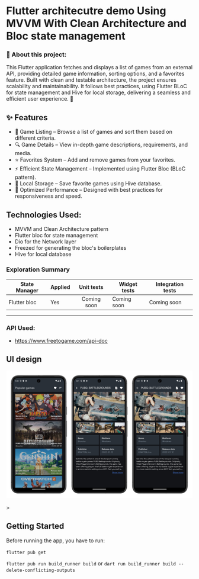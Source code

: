 # Flutter architecutre demo Using MVVM With Clean Architecture and Bloc state management

### 📌 About this project:

This Flutter application fetches and displays a list of games from an external API, providing
detailed game information, sorting options, and a favorites feature. Built with clean and testable
architecture, the project ensures scalability and maintainability. It follows best practices, using
Flutter BLoC for state management and Hive for local storage, delivering a seamless and efficient
user experience. 🚀

## ✨ Features

* 📌 Game Listing – Browse a list of games and sort them based on different criteria.
* 🔍 Game Details – View in-depth game descriptions, requirements, and media.
* ⭐ Favorites System – Add and remove games from your favorites.
* ⚡ Efficient State Management – Implemented using Flutter Bloc (BLoC pattern).
* 💾 Local Storage – Save favorite games using Hive database.
* 🚀 Optimized Performance – Designed with best practices for responsiveness and speed.

## Technologies Used:

* MVVM and Clean Architecture pattern
* Flutter bloc for state management
* Dio for the Network layer
* Freezed for generating the bloc's boilerplates
* Hive for local database

### Exploration Summary

| State Manager | Applied | Unit tests  | Widget tests | Integration tests |  
|---------------|---------|:-----------:|--------------|-------------------| 
| Flutter bloc  | Yes     | Coming soon | Coming soon  | Coming soon       |

___

### API Used:

* https://www.freetogame.com/api-doc

## UI design

 <p><img src="screenshot/app_ui.jpg" alt="This is the app ui"></p>>

## Getting Started

Before running the app, you have to run:

`flutter pub get`

`flutter pub run build_runner build` or `dart run build_runner build --delete-conflicting-outputs`
